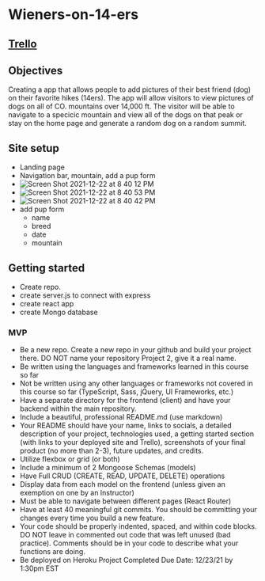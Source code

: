 # Wieners-on-14-ers
## [Trello](https://trello.com/b/7EIWk8R7/wieners-on-14ers)

## Objectives
Creating a app that allows people to add pictures of their best friend (dog) on their favorite hikes (14ers). The app will allow visitors to view pictures of dogs on all of CO. mountains over 14,000 ft. The visitor will be able to navigate to a specicic mountain and view all of the dogs on that peak or stay on the home page and generate a random dog on a random summit. 


## Site setup
* Landing page
* Navigation bar, mountain, add a pup form
* ![Screen Shot 2021-12-22 at 8 40 12 PM](https://user-images.githubusercontent.com/93789562/147174852-b30ccb36-2ace-4a77-b210-98d2ce5ea6ef.png)
* ![Screen Shot 2021-12-22 at 8 40 53 PM](https://user-images.githubusercontent.com/93789562/147174834-e5fb50f0-f761-4cc9-a282-aa2deeabaa36.png)
* ![Screen Shot 2021-12-22 at 8 40 42 PM](https://user-images.githubusercontent.com/93789562/147174847-a29b88a3-627b-4a9c-83db-d8c107e19d8d.png)
* add pup form
  * name
  * breed 
  * date 
  * mountain 


## Getting started
* Create repo.
* create server.js to connect with express
* create react app
* create Mongo database 






### MVP 
 * Be a new repo. Create a new repo in your github and build your project there. DO NOT name your repository Project 2, give it a real name.
* Be written using the languages and frameworks learned in this course so far
* Not be written using any other languages or frameworks not covered in this course so far (TypeScript, Sass, jQuery, UI Frameworks, etc.)
* Have a separate directory for the frontend (client) and have your backend within the main repository.
* Include a beautiful, professional README.md (use markdown)
* Your README should have your name, links to socials, a detailed description of your project, technologies used, a getting started section (with links to your deployed site and Trello), screenshots of your final product (no more than 2-3), future updates, and credits.
* Utilize flexbox or grid (or both)
* Include a minimum of 2 Mongoose Schemas (models)
* Have Full CRUD (CREATE, READ, UPDATE, DELETE) operations
* Display data from each model on the frontend (unless given an exemption on one by an Instructor)
* Must be able to navigate between different pages (React Router)
* Have at least 40 meaningful git commits. You should be committing your changes every time you build a new feature.
* Your code should be properly indented, spaced, and within code blocks. DO NOT leave in commented out code that was left unused (bad practice). Comments should be in your code to describe what your functions are doing.
* Be deployed on Heroku
Project Completed Due Date: 12/23/21 by 1:30pm EST
